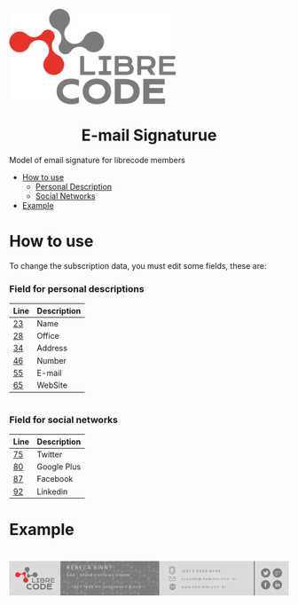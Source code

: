 [<img src="assets/g12.png" align="center" width="300">](https://librecode.coop)

<h1 align="center"> E-mail Signaturue </h1>

<p>Model of email signature for librecode members</p>

<!--ts-->
 * [How to use](#how-to-use)
   * [Personal Description](#field-for-personal-descriptions)
   * [Social Networks](#field-for-social-networks)
 * [Example](#example)
<!--te-->

# How to use

<p> To change the subscription data, you must edit some fields, these are:<p>

### Field for personal descriptions

| Line | Description|
|:------|:----------|
| [23](https://github.com/LyseonTech/email-signature/blob/1437ecea820d5851cc4bd324948963a61616a524/email.xhtml#L23)   | Name      |
| [28](https://github.com/LyseonTech/email-signature/blob/1437ecea820d5851cc4bd324948963a61616a524/email.xhtml#L28)   | Office    |
| [34](https://github.com/LyseonTech/email-signature/blob/1437ecea820d5851cc4bd324948963a61616a524/email.xhtml#L34)   | Address   |
| [46](https://github.com/LyseonTech/email-signature/blob/1437ecea820d5851cc4bd324948963a61616a524/email.xhtml#L46)   | Number    |
| [55](https://github.com/LyseonTech/email-signature/blob/1437ecea820d5851cc4bd324948963a61616a524/email.xhtml#L55)   | E-mail    |
| [65](https://github.com/LyseonTech/email-signature/blob/1437ecea820d5851cc4bd324948963a61616a524/email.xhtml#L65)   | WebSite   |

#

### Field for social networks

| Line  | Description |
| :-----| :-----------|
| [75](https://github.com/LyseonTech/email-signature/blob/1437ecea820d5851cc4bd324948963a61616a524/email.xhtml#L75)   | Twitter     |
| [80](https://github.com/LyseonTech/email-signature/blob/1437ecea820d5851cc4bd324948963a61616a524/email.xhtml#L80)   | Google Plus |
| [87](https://github.com/LyseonTech/email-signature/blob/1437ecea820d5851cc4bd324948963a61616a524/email.xhtml#L87)   | Facebook    |
| [92](https://github.com/LyseonTech/email-signature/blob/1437ecea820d5851cc4bd324948963a61616a524/email.xhtml#L92)   | Linkedin    |

# Example
#
<img src="assets/location-p.png">
